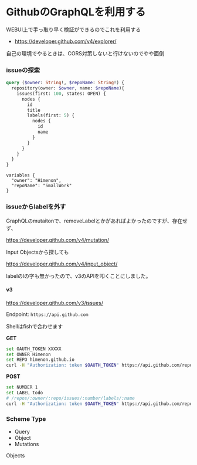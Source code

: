 # GithubのGraphQLを利用する

WEBUI上で手っ取り早く検証ができるのでこれを利用する

- https://developer.github.com/v4/explorer/

自己の環境でやるときは、CORS対策しないと行けないのでやや面倒

### issueの探索

```graphql
query ($owner: String!, $repoName: String!) { 
  repository(owner: $owner, name: $repoName){
    issues(first: 100, states: OPEN) {
      nodes {
        id
        title
        labels(first: 5) {
          nodes {
            id
            name
          }
        }
      }
    }
  }
}
```

```
variables {
  "owner": "Himenon",
  "repoName": "SmallWork"
}
```

### issueからlabelを外す

GraphQLのmutaitonで、removeLabelとかがあればよかったのですが、存在せず、

https://developer.github.com/v4/mutation/


Input Objectsから探しても

https://developer.github.com/v4/input_object/

labelのlの字も無かったので、v3のAPIを叩くことにしました。

#### v3

https://developer.github.com/v3/issues/

Endpoint: `https://api.github.com`

Shellはfishで合わせます

**GET**

```bash
set OAUTH_TOKEN XXXXX
set OWNER Himenon
set REPO himenon.github.io
curl -H "Authorization: token $OAUTH_TOKEN" https://api.github.com/repos/$OWNER/$REPO/labels
```

**POST**

```bash
set NUMBER 1
set LABEL todo
# /repos/:owner/:repo/issues/:number/labels/:name
curl -H "Authorization: token $OAUTH_TOKEN" https://api.github.com/repos/$OWNER/$REPO/issues/$NUMBER/labels/$LABEL -X DELETE
```

### Scheme Type


- Query
- Object
- Mutations

Objects


### 
